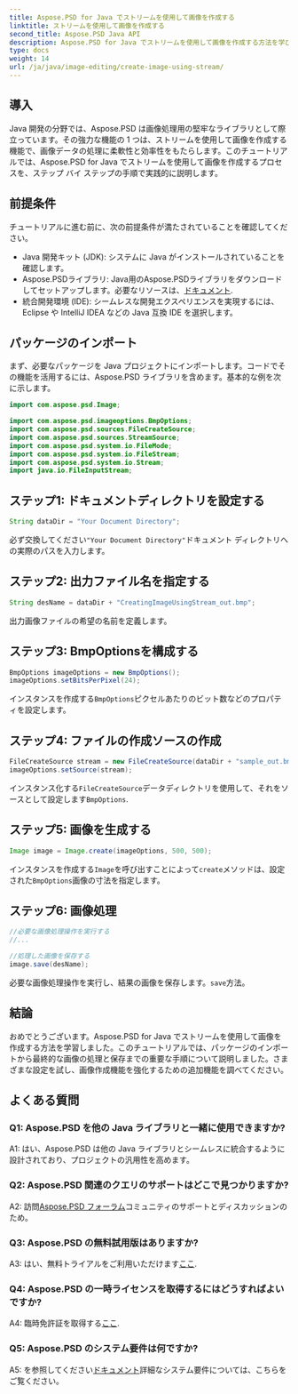 ```yaml
---
title: Aspose.PSD for Java でストリームを使用して画像を作成する
linktitle: ストリームを使用して画像を作成する
second_title: Aspose.PSD Java API
description: Aspose.PSD for Java でストリームを使用して画像を作成する方法を学びます。効率的な画像処理のために、このステップバイステップ ガイドに従ってください。
type: docs
weight: 14
url: /ja/java/image-editing/create-image-using-stream/
---
```

## 導入

Java 開発の分野では、Aspose.PSD は画像処理用の堅牢なライブラリとして際立っています。その強力な機能の 1 つは、ストリームを使用して画像を作成する機能で、画像データの処理に柔軟性と効率性をもたらします。このチュートリアルでは、Aspose.PSD for Java でストリームを使用して画像を作成するプロセスを、ステップ バイ ステップの手順で実践的に説明します。

## 前提条件

チュートリアルに進む前に、次の前提条件が満たされていることを確認してください。

- Java 開発キット (JDK): システムに Java がインストールされていることを確認します。
-  Aspose.PSDライブラリ: Java用のAspose.PSDライブラリをダウンロードしてセットアップします。必要なリソースは、[ドキュメント](https://reference.aspose.com/psd/java/).
- 統合開発環境 (IDE): シームレスな開発エクスペリエンスを実現するには、Eclipse や IntelliJ IDEA などの Java 互換 IDE を選択します。

## パッケージのインポート

まず、必要なパッケージを Java プロジェクトにインポートします。コードでその機能を活用するには、Aspose.PSD ライブラリを含めます。基本的な例を次に示します。

```java
import com.aspose.psd.Image;

import com.aspose.psd.imageoptions.BmpOptions;
import com.aspose.psd.sources.FileCreateSource;
import com.aspose.psd.sources.StreamSource;
import com.aspose.psd.system.io.FileMode;
import com.aspose.psd.system.io.FileStream;
import com.aspose.psd.system.io.Stream;
import java.io.FileInputStream;
```

## ステップ1: ドキュメントディレクトリを設定する

```java
String dataDir = "Your Document Directory";
```

必ず交換してください`"Your Document Directory"`ドキュメント ディレクトリへの実際のパスを入力します。

## ステップ2: 出力ファイル名を指定する

```java
String desName = dataDir + "CreatingImageUsingStream_out.bmp";
```

出力画像ファイルの希望の名前を定義します。

## ステップ3: BmpOptionsを構成する

```java
BmpOptions imageOptions = new BmpOptions();
imageOptions.setBitsPerPixel(24);
```

インスタンスを作成する`BmpOptions`ピクセルあたりのビット数などのプロパティを設定します。

## ステップ4: ファイルの作成ソースの作成

```java
FileCreateSource stream = new FileCreateSource(dataDir + "sample_out.bmp");
imageOptions.setSource(stream);
```

インスタンス化する`FileCreateSource`データディレクトリを使用して、それをソースとして設定します`BmpOptions`.

## ステップ5: 画像を生成する

```java
Image image = Image.create(imageOptions, 500, 500);
```

インスタンスを作成する`Image`を呼び出すことによって`create`メソッドは、設定された`BmpOptions`画像の寸法を指定します。

## ステップ6: 画像処理

```java
//必要な画像処理操作を実行する
//...

//処理した画像を保存する
image.save(desName);
```

必要な画像処理操作を実行し、結果の画像を保存します。`save`方法。

## 結論

おめでとうございます。Aspose.PSD for Java でストリームを使用して画像を作成する方法を学習しました。このチュートリアルでは、パッケージのインポートから最終的な画像の処理と保存までの重要な手順について説明しました。さまざまな設定を試し、画像作成機能を強化するための追加機能を調べてください。

## よくある質問

### Q1: Aspose.PSD を他の Java ライブラリと一緒に使用できますか?

A1: はい、Aspose.PSD は他の Java ライブラリとシームレスに統合するように設計されており、プロジェクトの汎用性を高めます。

### Q2: Aspose.PSD 関連のクエリのサポートはどこで見つかりますか?

 A2: 訪問[Aspose.PSD フォーラム](https://forum.aspose.com/c/psd/34)コミュニティのサポートとディスカッションのため。

### Q3: Aspose.PSD の無料試用版はありますか?

 A3: はい、無料トライアルをご利用いただけます[ここ](https://releases.aspose.com/).

### Q4: Aspose.PSD の一時ライセンスを取得するにはどうすればよいですか?

 A4: 臨時免許証を取得する[ここ](https://purchase.aspose.com/temporary-license/).

### Q5: Aspose.PSD のシステム要件は何ですか?

 A5: を参照してください[ドキュメント](https://reference.aspose.com/psd/java/)詳細なシステム要件については、こちらをご覧ください。